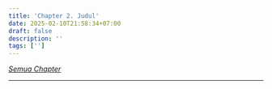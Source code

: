 ```yaml
---
title: 'Chapter 2. Judul'
date: 2025-02-10T21:58:34+07:00
draft: false
description: ''
tags: ['']
---
```


*[Semua Chapter](.)*

***


